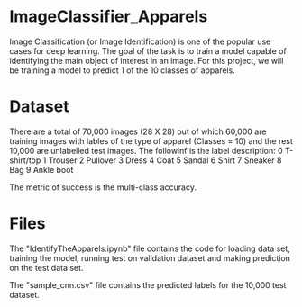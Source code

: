 # ImageClassifier_Apparels
Image Classification (or Image Identification) is one of the popular use cases for deep learning. The goal of the task is to train a model capable of identifying the main object of interest in an image. For this project, we will be training a model to predict 1 of the 10 classes of apparels. 

# Dataset
There are a total of 70,000 images (28 X 28) out of which 60,000 are training images with lables of the type of apparel (Classes = 10) and the rest 10,000 are unlabelled test images. 
The followinf is the label description:
0	T-shirt/top
1	Trouser
2	Pullover
3	Dress
4	Coat
5	Sandal
6	Shirt
7	Sneaker
8	Bag
9	Ankle boot


The metric of success is the multi-class accuracy.

# Files
The "IdentifyTheApparels.ipynb" file contains the code for loading data set, training the model, running test on validation dataset and making prediction on the test data set. 

The "sample_cnn.csv" file contains the predicted labels for the 10,000 test dataset. 
